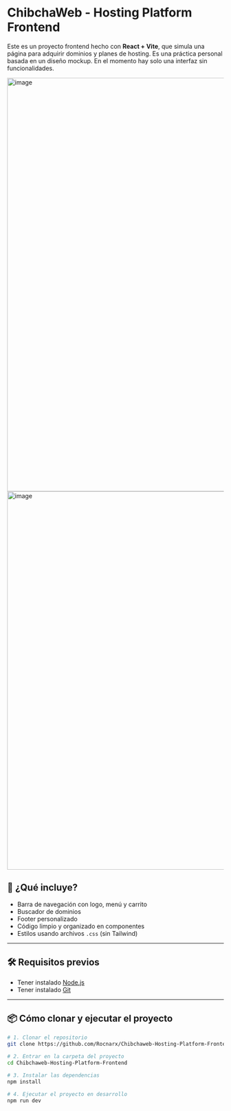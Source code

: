 # ChibchaWeb - Hosting Platform Frontend

Este es un proyecto frontend hecho con **React + Vite**, que simula una página para adquirir dominios y planes de hosting. Es una práctica personal basada en un diseño mockup. En el momento hay solo una interfaz sin funcionalidades.

<img width="1846" height="963" alt="image" src="https://github.com/user-attachments/assets/071ca48f-4db4-46a3-84d6-b4b268d35eb3" />
<img width="1872" height="881" alt="image" src="https://github.com/user-attachments/assets/343c729a-7a7d-4b76-aeb9-15192617c337" />


## 🚀 ¿Qué incluye?

- Barra de navegación con logo, menú y carrito
- Buscador de dominios
- Footer personalizado
- Código limpio y organizado en componentes
- Estilos usando archivos `.css` (sin Tailwind)

---

## 🛠️ Requisitos previos

- Tener instalado [Node.js](https://nodejs.org/)
- Tener instalado [Git](https://git-scm.com/)

---

## 📦 Cómo clonar y ejecutar el proyecto

```bash
# 1. Clonar el repositorio
git clone https://github.com/Rocnarx/Chibchaweb-Hosting-Platform-Frontend.git

# 2. Entrar en la carpeta del proyecto
cd Chibchaweb-Hosting-Platform-Frontend

# 3. Instalar las dependencias
npm install

# 4. Ejecutar el proyecto en desarrollo
npm run dev



```
